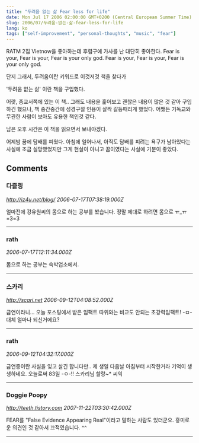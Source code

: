 ```yaml
---
title: "두려움 없는 삶 Fear less for life"
date: Mon Jul 17 2006 02:00:00 GMT+0200 (Central European Summer Time)
slug: 2006/07/두려움-없는-삶-fear-less-for-life
lang: ko
tags: ["self-improvement", "personal-thoughts", "music", "fear"]
---
```


RATM 2집 Vietnow을 좋아하는데 후렴구에 가사를 난 대단히 좋아한다.
Fear is your, Fear is your, Fear is your only god.
Fear is your, Fear is your, Fear is your only god.

단지 그래서, 두려움이란 키워드로 이것저것 책을 찾다가

'두려움 없는 삶' 이란 책을 구입했다.

어랏, 종교서쪽에 있는 이 책.. 그래도 내용을 훑어보고 괜찮은 내용이 많은 것 같아 구입하긴 했으나, 책 중간중간에 성경구절 인용이 살짝 갈등때리게 했었다. 어쨌든 기독교와 무관한 사람이 보아도 유용한 책인것 같다.

남은 오후 시간은 이 책을 읽으면서 보내야겠다.

어제밤 꿈에 담배를 피웠다. 아침에 일어나서, 
아직도 담배를 피려는 욕구가 남아있다는 사실에 조금 실망했었지만 
그게 현실이 아니고 꿈이였다는 사실에 기분이 좋았다.

## Comments

### 다즐링
*http://iz4u.net/blog/*
*2006-07-17T07:38:19.000Z*

얼마전에 강유원씨의 몸으로 하는 공부를 봤습니다.
정말 제대로 하려면 몸으로 ㅠ_ㅠ =3=3

---

### rath
*2006-07-17T12:11:34.000Z*

몸으로 하는 공부는 숙박업소에서.

---

### 스카리
*http://scari.net*
*2006-09-12T04:08:52.000Z*

금연이라니... 오늘 포스팅에서 받은 임팩트 따위와는 비교도 안되는 초강력임팩트! -ㅁ- 대체 얼마나 되신거에요?

---

### rath
*2006-09-12T04:32:17.000Z*

금연중이란 사실을 잊고 살긴 합니다만.. 제 생일 다음날 아침부터 시작한거라 기억이 생생하네요. 오늘로써 83일 -ㅇ-!!
스카리님 할랑~* 씨익

---

### Doggie Poopy
*http://teeth.tistory.com*
*2007-11-22T03:30:42.000Z*

FEAR를 "False Evidence Appearing Real"이라고 말하는 사람도 있더군요.
흥미로운 의견인 것 같아서 끄적였습니다. ^^

---
